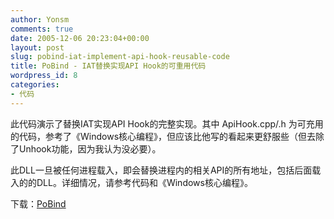 ```yaml
---
author: Yonsm
comments: true
date: 2005-12-06 20:23:04+00:00
layout: post
slug: pobind-iat-implement-api-hook-reusable-code
title: PoBind - IAT替换实现API Hook的可重用代码
wordpress_id: 8
categories:
- 代码
---
```


此代码演示了替换IAT实现API Hook的完整实现。其中 ApiHook.cpp/.h 为可充用的代码，参考了《Windows核心编程》，但应该比他写的看起来更舒服些（但去除了Unhook功能，因为我认为没必要）。

此DLL一旦被任何进程载入，即会替换进程内的相关API的所有地址，包括后面载入的的DLL。详细情况，请参考代码和《Windows核心编程》。<!-- more -->

下载：[PoBind](/assets/PoBind%201.0.69.271.rar)
